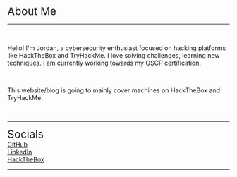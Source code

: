 <big><big><big>About Me</big></big></big>
<hr>
<br>
<p>Hello! I'm Jordan, a cybersecurity enthusiast focused on hacking platforms like HackTheBox and TryHackMe. I love solving challenges, learning new techniques. I am currently working towards my OSCP certification.</p>
<br>
<p>This website/blog is going to mainly cover machines on HackTheBox and TryHackMe.</p>
<br>
<hr>
<big><big><big>Socials</big></big></big>
<br>
<a href="https://github.com/jordan01236">GitHub</a>
<br>
<a href="https://www.linkedin.com/in/jordan01236/">LinkedIn</a>
<br>
<a href="https://app.hackthebox.com/profile/1283370">HackTheBox</a>
<hr>
<br>
<br>

